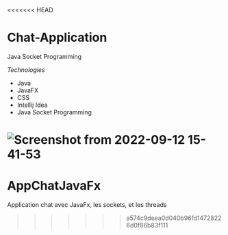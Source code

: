 <<<<<<< HEAD
# Chat-Application
Java Socket Programming

*Technologies*
* Java
* JavaFX
* CSS
* Intellij Idea
* Java Socket Programming

![Screenshot from 2022-09-12 15-41-53](https://user-images.githubusercontent.com/88975401/189648573-df2a78f5-b1bc-467c-94d0-6044564acd18.png)
=======
# AppChatJavaFx
Application chat avec JavaFx, les sockets, et les threads
>>>>>>> a574c9deea0d040b96fd14728226d0f86b83f111
